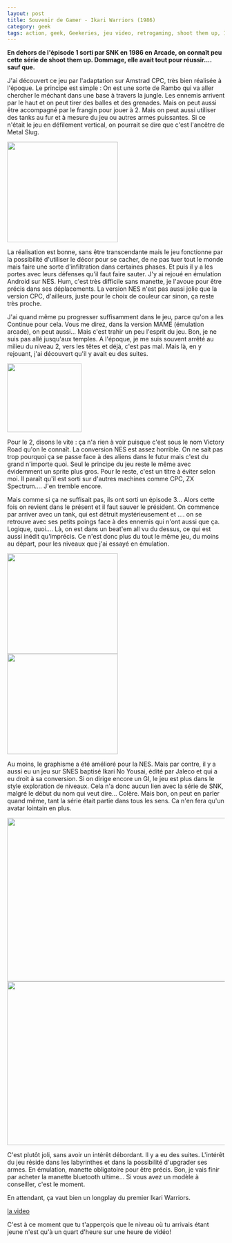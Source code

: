 ```yaml
---
layout: post
title: Souvenir de Gamer - Ikari Warriors (1986)
category: geek
tags: action, geek, Geekeries, jeu video, retrogaming, shoot them up, 1980s
---
```

**En dehors de l'épisode 1 sorti par SNK en 1986 en Arcade, on connaît peu cette série de shoot them up. Dommage, elle avait tout pour réussir.... sauf que.**

J'ai découvert ce jeu par l'adaptation sur Amstrad CPC, très bien réalisée à l'époque. Le principe est simple : On est une sorte de Rambo qui va aller chercher le méchant dans une base à travers la jungle. Les ennemis arrivent par le haut et on peut tirer des balles et des grenades. Mais on peut aussi être accompagné par le frangin pour jouer à 2. Mais on peut aussi utiliser des tanks au fur et à mesure du jeu ou autres armes puissantes. Si ce n'était le jeu en défilement vertical, on pourrait se dire que c'est l'ancêtre de Metal Slug.

<img class="alignleft size-full wp-image-20839" src="https://cheziceman.files.wordpress.com/2017/08/1502040979700.png" alt="" width="256" height="232" />

La réalisation est bonne, sans être transcendante mais le jeu fonctionne par la possibilité d'utiliser le décor pour se cacher, de ne pas tuer tout le monde mais faire une sorte d'infiltration dans certaines phases. Et puis il y a les portes avec leurs défenses qu'il faut faire sauter. J'y ai rejoué en émulation Android sur NES. Hum, c'est très difficile sans manette, je l'avoue pour être précis dans ses déplacements. La version NES n'est pas aussi jolie que la version CPC, d'ailleurs, juste pour le choix de couleur car sinon, ça reste très proche.

J'ai quand même pu progresser suffisamment dans le jeu, parce qu'on a les Continue pour cela. Vous me direz, dans la version MAME (émulation arcade), on peut aussi... Mais c'est trahir un peu l'esprit du jeu. Bon, je ne suis pas allé jusqu'aux temples. A l'époque, je me suis souvent arrêté au milieu du niveau 2, vers les têtes et déjà, c'est pas mal. Mais là, en y rejouant, j'ai découvert qu'il y avait eu des suites.

<img class="alignleft  wp-image-20834" src="https://cheziceman.files.wordpress.com/2017/08/1502041096088.png" alt="" width="172" height="159" />

Pour le 2, disons le vite : ça n'a rien à voir puisque c'est sous le nom Victory Road qu'on le connaît. La conversion NES est assez horrible. On ne sait pas trop pourquoi ça se passe face à des aliens dans le futur mais c'est du grand n'importe quoi. Seul le principe du jeu reste le même avec évidemment un sprite plus gros. Pour le reste, c'est un titre à éviter selon moi. Il paraît qu'il est sorti sur d'autres machines comme CPC, ZX Spectrum.... J'en tremble encore.

Mais comme si ça ne suffisait pas, ils ont sorti un épisode 3... Alors cette fois on revient dans le présent et il faut sauver le président. On commence par arriver avec un tank, qui est détruit mystérieusement et .... on se retrouve avec ses petits poings face à des ennemis qui n'ont aussi que ça. Logique, quoi.... Là, on est dans un beat'em all vu du dessus, ce qui est aussi inédit qu'imprécis. Ce n'est donc plus du tout le même jeu, du moins au départ, pour les niveaux que j'ai essayé en émulation.

<img class="alignleft size-full wp-image-20838" src="https://cheziceman.files.wordpress.com/2017/08/1502040628769.png" alt="" width="256" height="232" /> <img class="aligncenter size-full wp-image-20837" src="https://cheziceman.files.wordpress.com/2017/08/1502040753787.png" alt="" width="256" height="232" />



Au moins, le graphisme a été amélioré pour la NES. Mais par contre, il y a aussi eu un jeu sur SNES baptisé Ikari No Yousai, édité par Jaleco et qui a eu droit à sa conversion. Si on dirige encore un GI, le jeu est plus dans le style exploration de niveaux. Cela n'a donc aucun lien avec la série de SNK, malgré le début du nom qui veut dire... Colère. Mais bon, on peut en parler quand même, tant la série était partie dans tous les sens. Ca n'en fera qu'un avatar lointain en plus.

<img class="aligncenter size-large wp-image-20836" src="https://cheziceman.files.wordpress.com/2017/08/screenshot_2017-08-06-19-39-50.png?w=672" alt="" width="672" height="378" /> <img class="aligncenter size-large wp-image-20840" src="https://cheziceman.files.wordpress.com/2017/08/screenshot_2017-08-06-19-41-52.png?w=672" alt="" width="672" height="378" />

C'est plutôt joli, sans avoir un intérêt débordant. Il y a eu des suites. L'intérêt du jeu réside dans les labyrinthes et dans la possibilité d'upgrader ses armes. En émulation, manette obligatoire pour être précis. Bon, je vais finir par acheter la manette bluetooth ultime... Si vous avez un modèle à conseiller, c'est le moment.

En attendant, ça vaut bien un longplay du premier Ikari Warriors.

[la video](https://www.youtube.com/watch?v=vhKllfu4Amg)

C'est à ce moment que tu t'apperçois que le niveau où tu arrivais étant jeune n'est qu'à un quart d'heure sur une heure de vidéo!

&nbsp;
